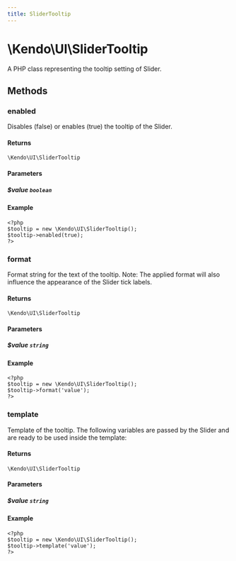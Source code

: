 ```yaml
---
title: SliderTooltip
---
```


# \Kendo\UI\SliderTooltip

A PHP class representing the tooltip setting of Slider.


## Methods

### enabled
Disables (false) or enables (true) the tooltip of
the Slider.

#### Returns
`\Kendo\UI\SliderTooltip`

#### Parameters

##### $value `boolean`



#### Example 
    <?php
    $tooltip = new \Kendo\UI\SliderTooltip();
    $tooltip->enabled(true);
    ?>

### format
Format string for the text of the tooltip. Note: The applied
format will also influence the appearance of the Slider
tick labels.

#### Returns
`\Kendo\UI\SliderTooltip`

#### Parameters

##### $value `string`



#### Example 
    <?php
    $tooltip = new \Kendo\UI\SliderTooltip();
    $tooltip->format('value');
    ?>

### template
Template of the tooltip. The following variables are passed by the Slider and are ready to be used inside the template:

#### Returns
`\Kendo\UI\SliderTooltip`

#### Parameters

##### $value `string`



#### Example 
    <?php
    $tooltip = new \Kendo\UI\SliderTooltip();
    $tooltip->template('value');
    ?>

